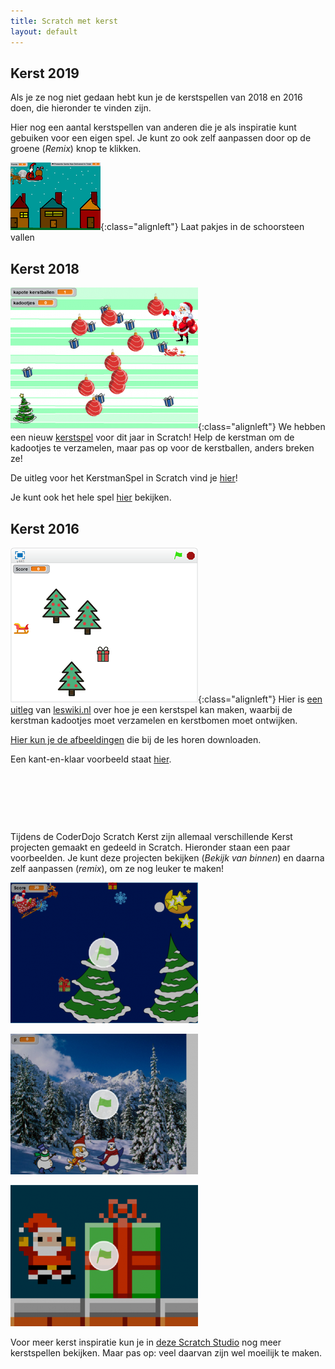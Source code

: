 ```yaml
---
title: Scratch met kerst
layout: default
---
```

Kerst 2019
----------
Als je ze nog niet gedaan hebt kun je de kerstspellen van 2018 en 2016 doen, die hieronder te vinden zijn.

Hier nog een aantal kerstspellen van anderen die je als inspiratie kunt gebuiken voor een eigen spel. Je kunt zo ook zelf aanpassen door op de groene (*Remix*) knop te klikken.

[![Christmas Game](../static/img/kerst/fox_girl_221.png)](https://scratch.mit.edu/projects/269984844/){:class="alignleft"} Laat pakjes in de schoorsteen vallen

Kerst 2018
----------
[![Kerstspel 2018](../static/img/kerstspel-300x228.png)](/2018/12/15/scratch-kerstspel.html){:class="alignleft"} We hebben een nieuw [kerstspel](/2018/12/15/scratch-kerstspel.html) voor dit jaar in Scratch! Help de kerstman om de kadootjes te verzamelen, maar pas op voor de kerstballen, anders breken ze!

De uitleg voor het KerstmanSpel in Scratch vind je [hier](/2018/12/15/scratch-kerstspel.html)!

Je kunt ook het hele spel [hier](https://scratch.mit.edu/projects/266961980/#player) bekijken.

Kerst 2016
----------
[![Kerstspel 2016](../static/img/kerst/scratchles-kerstmisspel2016.png)](/static/pdf/Scratch-Kerstspel.pdf){:class="alignleft"} Hier is [een uitleg](/static/pdf/Scratch-Kerstspel.pdf) van [leswiki.nl](https://www.leswiki.nl/themas-en-projecten/scratchles-een-kerstspel-maken) over hoe je een kerstspel kan maken, waarbij de kerstman kadootjes moet verzamelen en kerstbomen moet ontwijken.

[Hier kun je de afbeeldingen](https://www.dropbox.com/s/md7ci770j367g6a/Scratch%20Kerstles%20afbeeldingen.zip?dl=0) die bij de les horen downloaden.

Een kant-en-klaar voorbeeld staat [hier](https://scratch.mit.edu/projects/91302807).

&nbsp;

&nbsp;

&nbsp;

Tijdens de CoderDojo Scratch Kerst zijn allemaal verschillende Kerst projecten gemaakt en gedeeld in Scratch. Hieronder staan een paar voorbeelden. Je kunt deze projecten bekijken (*Bekijk van binnen*) en daarna zelf aanpassen (*remix*), om ze nog leuker te maken!

[![Kerstspel](/static/img/kerstspel-300x225.png)](https://scratch.mit.edu/projects/127882377/)

[![Kerstkaart](/static/img/kerstkaart-300x225.png)](https://scratch.mit.edu/projects/92158968/)

[![Kerstspel](/static/img/kerstspel2-300x226.png)](https://scratch.mit.edu/projects/37523030/)

Voor meer kerst inspiratie kun je in [deze Scratch Studio](https://scratch.mit.edu/studios/740284/) nog meer kerstspellen bekijken. Maar pas op: veel daarvan zijn wel moeilijk te maken.
